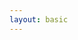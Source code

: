 ```yaml
---
layout: basic
---
```


<div class="relative">
    <WindowWrapper
        background="#E1F4FF"
        style="height: 525px !important; max-height: 525px !important; min-height: 525px !important;"
    >
        <ZligIframe height="500px" />
    </WindowWrapper>
    <!-- <div class="p-3 flex flex-col gap-2  absolute top-9 left-2 bg-white rounded-md border z-10">
        <QRCode content="https://zlig.net/" :size="64" />
        <div class="w-full text-xs whitespace-nowrap flex flex-row gap-1 justify-center">
            <mdi-web class="baseColor" />
            <MyLink to="https://zlig.net/">zlig.net</MyLink>
        </div>
    </div> -->
</div>

<!--
problem:
- very fast very complex
- missing type safety
-->
